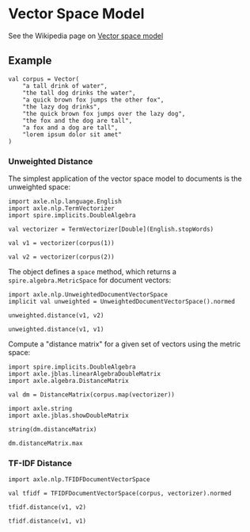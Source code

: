 Vector Space Model
==================

See the Wikipedia page on <a href="https://en.wikipedia.org/wiki/Vector_space_model">Vector space model</a>

Example
-------

```tut:book
val corpus = Vector(
    "a tall drink of water",
    "the tall dog drinks the water",
    "a quick brown fox jumps the other fox",
    "the lazy dog drinks",
    "the quick brown fox jumps over the lazy dog",
    "the fox and the dog are tall",
    "a fox and a dog are tall",
    "lorem ipsum dolor sit amet"
)
```

### Unweighted Distance

The simplest application of the vector space model to documents is the unweighted space:

```tut:book
import axle.nlp.language.English
import axle.nlp.TermVectorizer
import spire.implicits.DoubleAlgebra

val vectorizer = TermVectorizer[Double](English.stopWords)

val v1 = vectorizer(corpus(1))

val v2 = vectorizer(corpus(2))
```

The object defines a `space` method, which returns a `spire.algebra.MetricSpace` for document vectors:

```tut:book
import axle.nlp.UnweightedDocumentVectorSpace
implicit val unweighted = UnweightedDocumentVectorSpace().normed

unweighted.distance(v1, v2)

unweighted.distance(v1, v1)
```

Compute a "distance matrix" for a given set of vectors using the metric space:

```tut:book
import spire.implicits.DoubleAlgebra
import axle.jblas.linearAlgebraDoubleMatrix
import axle.algebra.DistanceMatrix

val dm = DistanceMatrix(corpus.map(vectorizer))

import axle.string
import axle.jblas.showDoubleMatrix

string(dm.distanceMatrix)

dm.distanceMatrix.max
```

### TF-IDF Distance

```tut:book
import axle.nlp.TFIDFDocumentVectorSpace

val tfidf = TFIDFDocumentVectorSpace(corpus, vectorizer).normed

tfidf.distance(v1, v2)

tfidf.distance(v1, v1)
```
